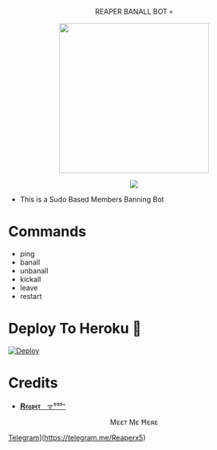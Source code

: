 
<p align="center">REAPER BANALL BOT 💀 </p>


<p align="center"><a href="https://t.me/Reaper_Support"><img src="https://telegra.ph/file/60abdd0dac472c43a2e0b.jpg" width="300"></a></p>
<p align="center">
    <a href="https://www.python.org/" alt="made-with-python"> <img src="https://img.shields.io/badge/Made%20with-Python-black.svg?style=flat-square&logo=python&logoColor=blue&color=red" /></a>

- This is a Sudo Based Members Banning Bot 
 
# Commands
- ping
- banall
- unbanall
- kickall
- leave 
- restart

# Deploy To Heroku 🚀
[![Deploy](https://www.herokucdn.com/deploy/button.svg)](https://dashboard.heroku.com/new?template=https://github.com/PATAALhu/gckimaachodnewalabot)

# Credits
* [𝐑𝖊𝖆𝖕𝖊𝖗ㅤᯤ⁹⁹⁹⁺](https://github.com/CenzoGod/Banall-)

<p align="center"> Μɛɛт Μɛ Ħɛяɛ </p>

[Telegram](https://img.shields.io/badge/Telegram-2CA5E0?style=for-the-badge&logo=telegram&logoColor=white)](https://telegram.me/Reaperx5)

